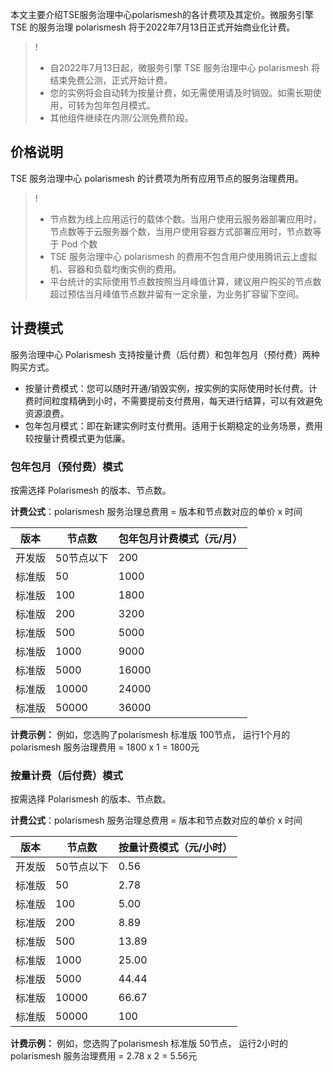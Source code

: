 
本文主要介绍TSE服务治理中心polarismesh的各计费项及其定价。微服务引擎TSE 的服务治理 polarismesh 将于2022年7月13日正式开始商业化计费。
>!
>- 自2022年7月13日起，微服务引擎 TSE 服务治理中心 polarismesh 将结束免费公测，正式开始计费。
>- 您的实例将会自动转为按量计费，如无需使用请及时销毁。如需长期使用，可转为包年包月模式。
>- 其他组件继续在内测/公测免费阶段。

## 价格说明
TSE 服务治理中心 polarismesh 的计费项为所有应用节点的服务治理费用。

>!
>- 节点数为线上应用运行的载体个数。当用户使用云服务器部署应用时，节点数等于云服务器个数，当用户使用容器方式部署应用时，节点数等于 Pod 个数
>- TSE 服务治理中心 polarismesh 的费用不包含用户使用腾讯云上虚拟机、容器和负载均衡实例的费用。
>- 平台统计的实际使用节点数按照当月峰值计算，建议用户购买的节点数超过预估当月峰值节点数并留有一定余量，为业务扩容留下空间。


## 计费模式
服务治理中心 Polarismesh 支持按量计费（后付费）和包年包月（预付费）两种购买方式。

- 按量计费模式：您可以随时开通/销毁实例，按实例的实际使用时长付费。计费时间粒度精确到小时，不需要提前支付费用，每天进行结算，可以有效避免资源浪费。
- 包年包月模式：即在新建实例时支付费用。适用于长期稳定的业务场景，费用较按量计费模式更为低廉。

### 包年包月（预付费）模式
按需选择 Polarismesh 的版本、节点数。

**计费公式**：polarismesh 服务治理总费用 = 版本和节点数对应的单价  x 时间

| 版本 | 节点数 | 包年包月计费模式（元/月）|
|-------|-------|-------|
|开发版|50节点以下|200|
|标准版|50|1000|
|标准版|100|1800|
|标准版|200|3200|
|标准版|500|5000|
|标准版|1000|9000|
|标准版|5000|16000|
|标准版|10000|24000|
|标准版|50000|36000|

**计费示例：** 例如，您选购了polarismesh 标准版 100节点，
运行1个月的 polarismesh 服务治理费用 = 1800 x 1 =  1800元

### 按量计费（后付费）模式
按需选择 Polarismesh 的版本、节点数。

**计费公式**：polarismesh 服务治理总费用 = 版本和节点数对应的单价  x 时间

| 版本 | 节点数 | 按量计费模式（元/小时）|
|-------|-------|-------|
|开发版|50节点以下|0.56|
|标准版|50|2.78|
|标准版|100|5.00|
|标准版|200|8.89|
|标准版|500|13.89|
|标准版|1000|25.00|
|标准版|5000|44.44|
|标准版|10000|66.67|
|标准版|50000|100|

**计费示例：** 例如，您选购了polarismesh 标准版 50节点，
运行2小时的 polarismesh 服务治理费用 = 2.78 x 2 =  5.56元





